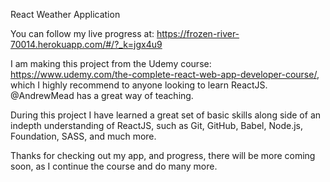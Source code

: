 React Weather Application

You can follow my live progress at: https://frozen-river-70014.herokuapp.com/#/?_k=jgx4u9

I am making this project from the Udemy course: https://www.udemy.com/the-complete-react-web-app-developer-course/, which I highly recommend to anyone looking to learn ReactJS. @AndrewMead has a great way of teaching.

During this project I have learned a great set of basic skills along side of an indepth understanding of ReactJS, such as Git, GitHub, Babel, Node.js, Foundation, SASS, and much more.

Thanks for checking out my app, and progress, there will be more coming soon, as I continue the course and do many more.